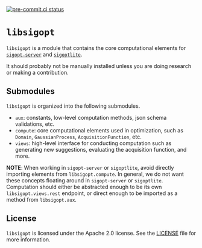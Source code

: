<!--
Copyright © 2023 Intel Corporation

SPDX-License-Identifier: Apache License 2.0
-->

[![pre-commit.ci status](https://results.pre-commit.ci/badge/github/sigopt/libsigopt/main.svg)](https://results.pre-commit.ci/latest/github/sigopt/libsigopt/main)

# `libsigopt`

`libsigopt` is a module that contains the core computational elements for [`sigopt-server`](https://github.com/sigopt/sigopt-server) and [`sigoptlite`](https://github.com/sigopt/sigoptlite).



It should probably not be manually installed unless you are doing research or making a contribution.


## Submodules

`libsigopt` is organized into the following submodules.

* `aux`: constants, low-level computation methods, json schema validations, etc.
* `compute`: core computational elements used in optimization, such as `Domain`, `GaussianProcess`, `AcquisitionFunction`, etc.
* `views`: high-level interface for conducting computation such as generating new suggestions, evaluating the acquisition function, and more.


**NOTE**: When working in `sigopt-server` or `sigoptlite`, avoid directly importing elements from `libsigopt.compute`. In general, we do not want these concepts floating around in `sigopt-server` or `sigoptlite`. Computation should either be abstracted enough to be its own `libsigopt.views.rest` endpoint, or direct enough to be imported as a method from `libsigopt.aux`.

## License

`libsigopt` is licensed under the Apache 2.0 license. See the [LICENSE](./LICENSE) file for more information.
